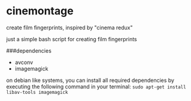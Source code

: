 # cinemontage
create film fingerprints, inspired by "cinema redux"

just a simple bash script for creating film fingerprints

###dependencies
* avconv
* imagemagick

on debian like systems, you can install all required dependencies by executing the following command in your terminal:
```sudo apt-get install libav-tools imagemagick```
